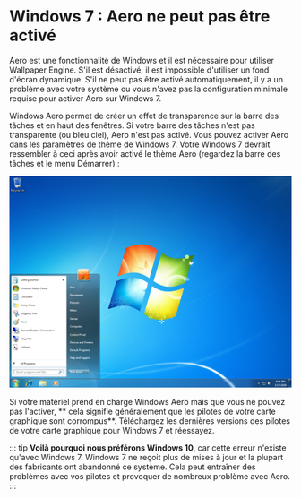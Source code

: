 # Windows 7 : Aero ne peut pas être activé

Aero est une fonctionnalité de Windows et il est nécessaire pour utiliser Wallpaper Engine. S'il est désactivé, il est impossible d'utiliser un fond d'écran dynamique. S'il ne peut pas être activé automatiquement, il y a un problème avec votre système ou vous n'avez pas la configuration minimale requise pour activer Aero sur Windows 7.

Windows Aero permet de créer un effet de transparence sur la barre des tâches et en haut des fenêtres. Si votre barre des tâches n'est pas transparente (ou bleu ciel), Aero n'est pas activé. Vous pouvez activer Aero dans les paramètres de thème de Windows 7. Votre Windows 7 devrait ressembler à ceci après avoir activé le thème Aero (regardez la barre des tâches et le menu Démarrer) :

![Windows 7 et Aero](./w7.png)

Si votre matériel prend en charge Windows Aero mais que vous ne pouvez pas l'activer, ** cela signifie généralement que les pilotes de votre carte graphique sont corrompus**. Téléchargez les dernières versions des pilotes de votre carte graphique pour Windows 7 et réessayez.

::: tip **Voilà pourquoi nous préférons Windows 10**, car cette erreur n'existe qu'avec Windows 7. Windows 7 ne reçoit plus de mises à jour et la plupart des fabricants ont abandonné ce système. Cela peut entraîner des problèmes avec vos pilotes et provoquer de nombreux problème avec Aero. :::
